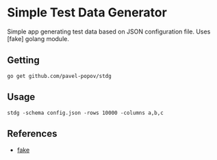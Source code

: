 # Simple Test Data Generator

Simple app generating test data based on JSON configuration file. Uses [fake]
golang module.

## Getting

    go get github.com/pavel-popov/stdg

## Usage

    stdg -schema config.json -rows 10000 -columns a,b,c


## References

* [fake](https://github.com/icrowley/fake)
